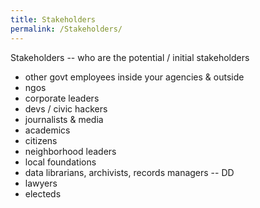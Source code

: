 ```yaml
---
title: Stakeholders
permalink: /Stakeholders/
---
```


Stakeholders -- who are the potential / initial stakeholders

-   other govt employees inside your agencies & outside
-   ngos
-   corporate leaders
-   devs / civic hackers
-   journalists & media
-   academics
-   citizens
-   neighborhood leaders
-   local foundations
-   data librarians, archivists, records managers -- DD
-   lawyers
-   electeds
